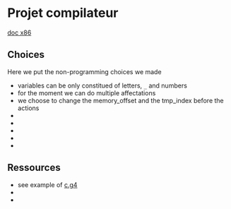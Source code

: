 # Projet compilateur

[doc x86](doc_x86.pdf)

## Choices

Here we put the non-programming choices we made

- variables can be only constitued of letters, `_` and numbers
- for the moment we can do multiple affectations
- we choose to change the memory_offset and the tmp_index before the actions
- 
- 
- 
- 
- 



## Ressources

- see example of [c.g4](https://github.com/antlr/grammars-v4/blob/master/c/C.g4)
- 
- 




